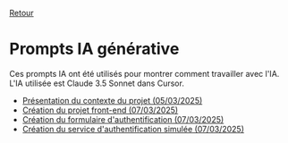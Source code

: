 [Retour](../README.md)
# Prompts IA générative

Ces prompts IA ont été utilisés pour montrer comment travailler avec l'IA.<br/>
L'IA utilisée est Claude 3.5 Sonnet dans Cursor.<br/>

- [Présentation du contexte du projet (05/03/2025)](2025-03-05-contexte-du-projet.md)
- [Création du projet front-end (07/03/2025)](2025-03-07-creation-du-projet-front-end.md)
- [Création du formulaire d'authentification (07/03/2025)](2025-03-07-creation-formulaire-authentification.md)
- [Création du service d'authentification simulée (07/03/2025)](2025-03-07-creation-service-authentification-simulee.md)

